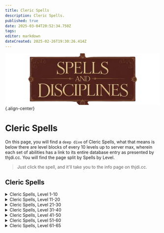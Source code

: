 ```yaml
---
title: Cleric Spells
description: Cleric Spells.
published: true
date: 2025-03-04T20:52:34.750Z
tags: 
editor: markdown
dateCreated: 2025-02-26T19:30:26.414Z
---
```


![spellsdisciplines.webp](/classes-and-abilities/spellsdisciplines.webp){.align-center}

# Cleric Spells


On this page, you will find a `deep dive` of Cleric Spells, what that means is below there are level blocks of every 10 levels up to server max, wherein each set of abilities has a link to its entire database entry as presented by thjdi.cc. You will find the page split by Spells by Level.


> Just click the spell, and it'll take you to the info page on thjdi.cc.

## Cleric Spells
<details>
	<summary> Cleric Spells, Level 1-10 </summary>

|Spell Name|Level|
|---|---|
|<a href="https://www.thjdi.cc/spell/202" target="_blank">Courage</a>|1|
|<a href="https://www.thjdi.cc/spell/203" target="_blank">Cure Poison</a>|1|
|<a href="https://www.thjdi.cc/spell/207" target="_blank">Divine Aura</a>|1|
|<a href="https://www.thjdi.cc/spell/201" target="_blank">Flash of Light</a>|1|
|<a href="https://www.thjdi.cc/spell/11" target="_blank">Holy Armor</a>|1|
|<a href="https://www.thjdi.cc/spell/208" target="_blank">Lull</a>|1|
|<a href="https://www.thjdi.cc/spell/200" target="_blank">Minor Healing</a>|1|
|<a href="https://www.thjdi.cc/spell/209" target="_blank">Spook the Dead</a>|1|
|<a href="https://www.thjdi.cc/spell/14" target="_blank">Strike</a>|1|
|<a href="https://www.thjdi.cc/spell/205" target="_blank">True North</a>|1|
|<a href="https://www.thjdi.cc/spell/210" target="_blank">Yaulp</a>|1|
|<a href="https://www.thjdi.cc/spell/215" target="_blank">Reckless Strength</a>|2|
|<a href="https://www.thjdi.cc/spell/216" target="_blank">Stun</a>|2|
|<a href="https://www.thjdi.cc/spell/212" target="_blank">Cure Blindness</a>|3|
|<a href="https://www.thjdi.cc/spell/211" target="_blank">Summon Drink</a>|3|
|<a href="https://www.thjdi.cc/spell/213" target="_blank">Cure Disease</a>|4|
|<a href="https://www.thjdi.cc/spell/17" target="_blank">Light Healing</a>|4|
|<a href="https://www.thjdi.cc/spell/218" target="_blank">Ward Undead</a>|4|
|<a href="https://www.thjdi.cc/spell/560" target="_blank">Furor</a>|5|
|<a href="https://www.thjdi.cc/spell/36" target="_blank">Gate</a>|5|
|<a href="https://www.thjdi.cc/spell/501" target="_blank">Soothe</a>|5|
|<a href="https://www.thjdi.cc/spell/227" target="_blank">Endure Poison</a>|6|
|<a href="https://www.thjdi.cc/spell/229" target="_blank">Fear</a>|6|
|<a href="https://www.thjdi.cc/spell/2501" target="_blank">Sanctuary</a>|6|
|<a href="https://www.thjdi.cc/spell/219" target="_blank">Center</a>|7|
|<a href="https://www.thjdi.cc/spell/230" target="_blank">Root</a>|7|
|<a href="https://www.thjdi.cc/spell/224" target="_blank">Endure Fire</a>|8|
|<a href="https://www.thjdi.cc/spell/4056" target="_blank">Remove Minor Curse</a>|8|
|<a href="https://www.thjdi.cc/spell/50" target="_blank">Summon Food</a>|8|
|<a href="https://www.thjdi.cc/spell/221" target="_blank">Sense the Dead</a>|9|
|<a href="https://www.thjdi.cc/spell/231" target="_blank">Word of Pain</a>|9|
|<a href="https://www.thjdi.cc/spell/40971" target="_blank">Bind Affinity</a>|10|
|<a href="https://www.thjdi.cc/spell/35" target="_blank">Bind Affinity</a>|10|
|<a href="https://www.thjdi.cc/spell/223" target="_blank">Hammer of Wrath</a>|10|
|<a href="https://www.thjdi.cc/spell/12" target="_blank">Healing</a>|10|
|<a href="https://www.thjdi.cc/spell/4258" target="_blank">Iony's Lesser Augury</a>|10|

</details>

<details>
	<summary> Cleric Spells, Level 11-20 </summary>

|Spell Name|Level|
|---|---|
|<a href="https://www.thjdi.cc/spell/226" target="_blank">Endure Disease</a>|11|
|<a href="https://www.thjdi.cc/spell/235" target="_blank">Invisibility versus Undead</a>|11|
|<a href="https://www.thjdi.cc/spell/485" target="_blank">Symbol of Transal</a>|11|
|<a href="https://www.thjdi.cc/spell/234" target="_blank">Halo of Light</a>|12|
|<a href="https://www.thjdi.cc/spell/2168" target="_blank">Reanimation</a>|12|
|<a href="https://www.thjdi.cc/spell/232" target="_blank">Sense Summoned</a>|12|
|<a href="https://www.thjdi.cc/spell/48" target="_blank">Cancel Magic</a>|13|
|<a href="https://www.thjdi.cc/spell/225" target="_blank">Endure Cold</a>|13|
|<a href="https://www.thjdi.cc/spell/233" target="_blank">Expulse Undead</a>|13|
|<a href="https://www.thjdi.cc/spell/4282" target="_blank">Iony's Lesser Cleansing</a>|14|
|<a href="https://www.thjdi.cc/spell/4270" target="_blank">Iony's Lesser Exorcism</a>|14|
|<a href="https://www.thjdi.cc/spell/16" target="_blank">Smite</a>|14|
|<a href="https://www.thjdi.cc/spell/3575" target="_blank">Blessing of Piety</a>|15|
|<a href="https://www.thjdi.cc/spell/47" target="_blank">Calm</a>|15|
|<a href="https://www.thjdi.cc/spell/368" target="_blank">Spirit Armor</a>|15|
|<a href="https://www.thjdi.cc/spell/228" target="_blank">Endure Magic</a>|16|
|<a href="https://www.thjdi.cc/spell/123" target="_blank">Holy Might</a>|16|
|<a href="https://www.thjdi.cc/spell/43" target="_blank">Yaulp II</a>|16|
|<a href="https://www.thjdi.cc/spell/89" target="_blank">Daring</a>|17|
|<a href="https://www.thjdi.cc/spell/248" target="_blank">Ward Summoned</a>|17|
|<a href="https://www.thjdi.cc/spell/2169" target="_blank">Reconstitution</a>|18|
|<a href="https://www.thjdi.cc/spell/2502" target="_blank">Celestial Remedy</a>|19|
|<a href="https://www.thjdi.cc/spell/413" target="_blank">Word of Shadow</a>|19|
|<a href="https://www.thjdi.cc/spell/15" target="_blank">Greater Healing</a>|20|
|<a href="https://www.thjdi.cc/spell/37" target="_blank">Hammer of Striking</a>|20|
|<a href="https://www.thjdi.cc/spell/4088" target="_blank">Ward of Vie</a>|20|

</details>

<details>
	<summary> Cleric Spells, Level 21-30 </summary>

|Spell Name|Level|
|---|---|
|<a href="https://www.thjdi.cc/spell/126" target="_blank">Inspire Fear</a>|21|
|<a href="https://www.thjdi.cc/spell/486" target="_blank">Symbol of Ryltan</a>|21|
|<a href="https://www.thjdi.cc/spell/128" target="_blank">Wave of Fear</a>|21|
|<a href="https://www.thjdi.cc/spell/244" target="_blank">Bravery</a>|22|
|<a href="https://www.thjdi.cc/spell/95" target="_blank">Counteract Poison</a>|22|
|<a href="https://www.thjdi.cc/spell/2170" target="_blank">Reparation</a>|22|
|<a href="https://www.thjdi.cc/spell/117" target="_blank">Dismiss Undead</a>|23|
|<a href="https://www.thjdi.cc/spell/4259" target="_blank">Iony's Augury</a>|23|
|<a href="https://www.thjdi.cc/spell/4057" target="_blank">Remove Lesser Curse</a>|23|
|<a href="https://www.thjdi.cc/spell/4283" target="_blank">Iony's Cleansing</a>|24|
|<a href="https://www.thjdi.cc/spell/4271" target="_blank">Iony's Exorcism</a>|24|
|<a href="https://www.thjdi.cc/spell/18" target="_blank">Guard</a>|25|
|<a href="https://www.thjdi.cc/spell/2503" target="_blank">Sermon of the Righteous</a>|25|
|<a href="https://www.thjdi.cc/spell/59" target="_blank">Panic the Dead</a>|26|
|<a href="https://www.thjdi.cc/spell/414" target="_blank">Word of Spirit</a>|26|
|<a href="https://www.thjdi.cc/spell/663" target="_blank">Expulse Summoned</a>|27|
|<a href="https://www.thjdi.cc/spell/131" target="_blank">Instill</a>|27|
|<a href="https://www.thjdi.cc/spell/391" target="_blank">Revive</a>|27|
|<a href="https://www.thjdi.cc/spell/52" target="_blank">Abundant Drink</a>|28|
|<a href="https://www.thjdi.cc/spell/96" target="_blank">Counteract Disease</a>|28|
|<a href="https://www.thjdi.cc/spell/2175" target="_blank">Celestial Health</a>|29|
|<a href="https://www.thjdi.cc/spell/130" target="_blank">Divine Barrier</a>|29|
|<a href="https://www.thjdi.cc/spell/1885" target="_blank">Imbue Amber</a>|29|
|<a href="https://www.thjdi.cc/spell/1894" target="_blank">Imbue Black Pearl</a>|29|
|<a href="https://www.thjdi.cc/spell/1897" target="_blank">Imbue Black Sapphire</a>|29|
|<a href="https://www.thjdi.cc/spell/1895" target="_blank">Imbue Diamond</a>|29|
|<a href="https://www.thjdi.cc/spell/1888" target="_blank">Imbue Emerald</a>|29|
|<a href="https://www.thjdi.cc/spell/1798" target="_blank">Imbue Opal</a>|29|
|<a href="https://www.thjdi.cc/spell/1898" target="_blank">Imbue Peridot</a>|29|
|<a href="https://www.thjdi.cc/spell/1800" target="_blank">Imbue Plains Pebble</a>|29|
|<a href="https://www.thjdi.cc/spell/1896" target="_blank">Imbue Rose Quartz</a>|29|
|<a href="https://www.thjdi.cc/spell/1887" target="_blank">Imbue Ruby</a>|29|
|<a href="https://www.thjdi.cc/spell/1886" target="_blank">Imbue Sapphire</a>|29|
|<a href="https://www.thjdi.cc/spell/1799" target="_blank">Imbue Topaz</a>|29|
|<a href="https://www.thjdi.cc/spell/3994" target="_blank">Mass Imbue Amber</a>|29|
|<a href="https://www.thjdi.cc/spell/3995" target="_blank">Mass Imbue Black Pearl</a>|29|
|<a href="https://www.thjdi.cc/spell/3996" target="_blank">Mass Imbue Black Sapphire</a>|29|
|<a href="https://www.thjdi.cc/spell/3997" target="_blank">Mass Imbue Diamond</a>|29|
|<a href="https://www.thjdi.cc/spell/3998" target="_blank">Mass Imbue Emerald</a>|29|
|<a href="https://www.thjdi.cc/spell/4002" target="_blank">Mass Imbue Opal</a>|29|
|<a href="https://www.thjdi.cc/spell/4003" target="_blank">Mass Imbue Peridot</a>|29|
|<a href="https://www.thjdi.cc/spell/4004" target="_blank">Mass Imbue Plains Pebble</a>|29|
|<a href="https://www.thjdi.cc/spell/4005" target="_blank">Mass Imbue Rose Quartz</a>|29|
|<a href="https://www.thjdi.cc/spell/4006" target="_blank">Mass Imbue Ruby</a>|29|
|<a href="https://www.thjdi.cc/spell/4007" target="_blank">Mass Imbue Sapphire</a>|29|
|<a href="https://www.thjdi.cc/spell/4008" target="_blank">Mass Imbue Topaz</a>|29|
|<a href="https://www.thjdi.cc/spell/329" target="_blank">Wrath</a>|29|
|<a href="https://www.thjdi.cc/spell/675" target="_blank">Hammer of Requital</a>|30|
|<a href="https://www.thjdi.cc/spell/62" target="_blank">Resist Poison</a>|30|
|<a href="https://www.thjdi.cc/spell/9" target="_blank">Superior Healing</a>|30|
|<a href="https://www.thjdi.cc/spell/135" target="_blank">Word of Health</a>|30|

</details>

<details>
	<summary> Cleric Spells, Level 31-40 </summary>

|Spell Name|Level|
|---|---|
|<a href="https://www.thjdi.cc/spell/124" target="_blank">Force</a>|31|
|<a href="https://www.thjdi.cc/spell/504" target="_blank">Frenzied Strength</a>|31|
|<a href="https://www.thjdi.cc/spell/487" target="_blank">Symbol of Pinzarn</a>|31|
|<a href="https://www.thjdi.cc/spell/480" target="_blank">Atone</a>|32|
|<a href="https://www.thjdi.cc/spell/2171" target="_blank">Renewal</a>|32|
|<a href="https://www.thjdi.cc/spell/312" target="_blank">Valor</a>|32|
|<a href="https://www.thjdi.cc/spell/53" target="_blank">Abundant Food</a>|33|
|<a href="https://www.thjdi.cc/spell/662" target="_blank">Expel Undead</a>|33|
|<a href="https://www.thjdi.cc/spell/4260" target="_blank">Iony's Greater Augury</a>|33|
|<a href="https://www.thjdi.cc/spell/60" target="_blank">Resist Fire</a>|33|
|<a href="https://www.thjdi.cc/spell/1445" target="_blank">Armor of Protection</a>|34|
|<a href="https://www.thjdi.cc/spell/134" target="_blank">Blinding Luminance</a>|34|
|<a href="https://www.thjdi.cc/spell/4284" target="_blank">Iony's Greater Cleansing</a>|34|
|<a href="https://www.thjdi.cc/spell/4272" target="_blank">Iony's Greater Exorcism</a>|34|
|<a href="https://www.thjdi.cc/spell/405" target="_blank">Tremor</a>|34|
|<a href="https://www.thjdi.cc/spell/19" target="_blank">Armor of Faith</a>|35|
|<a href="https://www.thjdi.cc/spell/3576" target="_blank">Blessing of Faith</a>|35|
|<a href="https://www.thjdi.cc/spell/127" target="_blank">Invoke Fear</a>|36|
|<a href="https://www.thjdi.cc/spell/45" target="_blank">Pacify</a>|36|
|<a href="https://www.thjdi.cc/spell/63" target="_blank">Resist Disease</a>|36|
|<a href="https://www.thjdi.cc/spell/115" target="_blank">Dismiss Summoned</a>|37|
|<a href="https://www.thjdi.cc/spell/388" target="_blank">Resuscitate</a>|37|
|<a href="https://www.thjdi.cc/spell/1443" target="_blank">Turning of the Unnatural</a>|37|
|<a href="https://www.thjdi.cc/spell/49" target="_blank">Nullify Magic</a>|38|
|<a href="https://www.thjdi.cc/spell/2946" target="_blank">Remove Curse</a>|38|
|<a href="https://www.thjdi.cc/spell/61" target="_blank">Resist Cold</a>|38|
|<a href="https://www.thjdi.cc/spell/13" target="_blank">Complete Heal</a>|39|
|<a href="https://www.thjdi.cc/spell/39862" target="_blank">Fabled Complete Heal</a>|39|
|<a href="https://www.thjdi.cc/spell/6875" target="_blank">Healing Light</a>|39|
|<a href="https://www.thjdi.cc/spell/2504" target="_blank">Sacred Word</a>|39|
|<a href="https://www.thjdi.cc/spell/415" target="_blank">Word of Souls</a>|39|
|<a href="https://www.thjdi.cc/spell/4089" target="_blank">Guard of Vie</a>|40|
|<a href="https://www.thjdi.cc/spell/2181" target="_blank">Hammer of Judgment</a>|40|
|<a href="https://www.thjdi.cc/spell/3692" target="_blank">Temperance</a>|40|

</details>

<details>
	<summary> Cleric Spells, Level 41-50 </summary>

|Spell Name|Level|
|---|---|
|<a href="https://www.thjdi.cc/spell/488" target="_blank">Symbol of Naltron</a>|41|
|<a href="https://www.thjdi.cc/spell/44" target="_blank">Yaulp III</a>|41|
|<a href="https://www.thjdi.cc/spell/314" target="_blank">Resolution</a>|42|
|<a href="https://www.thjdi.cc/spell/2172" target="_blank">Restoration</a>|42|
|<a href="https://www.thjdi.cc/spell/118" target="_blank">Banish Undead</a>|43|
|<a href="https://www.thjdi.cc/spell/64" target="_blank">Resist Magic</a>|43|
|<a href="https://www.thjdi.cc/spell/1444" target="_blank">Celestial Healing</a>|44|
|<a href="https://www.thjdi.cc/spell/406" target="_blank">Earthquake</a>|44|
|<a href="https://www.thjdi.cc/spell/672" target="_blank">Retribution</a>|44|
|<a href="https://www.thjdi.cc/spell/4053" target="_blank">Blessing of Temperance</a>|45|
|<a href="https://www.thjdi.cc/spell/20" target="_blank">Shield of Words</a>|45|
|<a href="https://www.thjdi.cc/spell/136" target="_blank">Word of Healing</a>|45|
|<a href="https://www.thjdi.cc/spell/132" target="_blank">Immobilize</a>|46|
|<a href="https://www.thjdi.cc/spell/125" target="_blank">Sound of Force</a>|46|
|<a href="https://www.thjdi.cc/spell/664" target="_blank">Expel Summoned</a>|47|
|<a href="https://www.thjdi.cc/spell/392" target="_blank">Resurrection</a>|47|
|<a href="https://www.thjdi.cc/spell/97" target="_blank">Abolish Poison</a>|48|
|<a href="https://www.thjdi.cc/spell/1411" target="_blank">Improved Invisibility to Undead</a>|48|
|<a href="https://www.thjdi.cc/spell/2505" target="_blank">Armor of the Faithful</a>|49|
|<a href="https://www.thjdi.cc/spell/6878" target="_blank">Greater Healing Light</a>|49|
|<a href="https://www.thjdi.cc/spell/416" target="_blank">Word Divine</a>|49|
|<a href="https://www.thjdi.cc/spell/3135" target="_blank">Hammer of Divinity</a>|50|
|<a href="https://www.thjdi.cc/spell/6902" target="_blank">Ward of the Divine</a>|50|

</details>

<details>
	<summary> Cleric Spells, Level 51-60 </summary>

|Spell Name|Level|
|---|---|
|<a href="https://www.thjdi.cc/spell/1547" target="_blank">Death Pact</a>|51|
|<a href="https://www.thjdi.cc/spell/1532" target="_blank">Dread of Night</a>|51|
|<a href="https://www.thjdi.cc/spell/3693" target="_blank">Pure Blood</a>|51|
|<a href="https://www.thjdi.cc/spell/1518" target="_blank">Remedy</a>|51|
|<a href="https://www.thjdi.cc/spell/1726" target="_blank">Sunskin</a>|51|
|<a href="https://www.thjdi.cc/spell/2506" target="_blank">Epitaph of Life</a>|52|
|<a href="https://www.thjdi.cc/spell/21398" target="_blank">Eradicate Poison</a>|52|
|<a href="https://www.thjdi.cc/spell/1538" target="_blank">Heroic Bond</a>|52|
|<a href="https://www.thjdi.cc/spell/1536" target="_blank">Heroic Bond</a>|52|
|<a href="https://www.thjdi.cc/spell/1533" target="_blank">Heroism</a>|52|
|<a href="https://www.thjdi.cc/spell/1542" target="_blank">Upheaval</a>|52|
|<a href="https://www.thjdi.cc/spell/1520" target="_blank">Word of Vigor</a>|52|
|<a href="https://www.thjdi.cc/spell/1526" target="_blank">Annul Magic</a>|53|
|<a href="https://www.thjdi.cc/spell/1519" target="_blank">Divine Light</a>|53|
|<a href="https://www.thjdi.cc/spell/1534" target="_blank">Yaulp IV</a>|53|
|<a href="https://www.thjdi.cc/spell/21400" target="_blank">Eradicate Curse</a>|54|
|<a href="https://www.thjdi.cc/spell/2507" target="_blank">Mark of Retribution</a>|54|
|<a href="https://www.thjdi.cc/spell/4090" target="_blank">Protection of Vie</a>|54|
|<a href="https://www.thjdi.cc/spell/1543" target="_blank">Reckoning</a>|54|
|<a href="https://www.thjdi.cc/spell/2880" target="_blank">Remove Greater Curse</a>|54|
|<a href="https://www.thjdi.cc/spell/1535" target="_blank">Symbol of Marzin</a>|54|
|<a href="https://www.thjdi.cc/spell/1721" target="_blank">Unswerving Hammer of Faith</a>|54|
|<a href="https://www.thjdi.cc/spell/8928" target="_blank">Aura of the Zealot</a>|55|
|<a href="https://www.thjdi.cc/spell/1528" target="_blank">Exile Undead</a>|55|
|<a href="https://www.thjdi.cc/spell/1539" target="_blank">Fortitude</a>|55|
|<a href="https://www.thjdi.cc/spell/1446" target="_blank">Stun Command</a>|55|
|<a href="https://www.thjdi.cc/spell/1541" target="_blank">Wake of Tranquility</a>|55|
|<a href="https://www.thjdi.cc/spell/116" target="_blank">Banish Summoned</a>|56|
|<a href="https://www.thjdi.cc/spell/6989" target="_blank">Cower the Dead</a>|56|
|<a href="https://www.thjdi.cc/spell/2508" target="_blank">Judgment</a>|56|
|<a href="https://www.thjdi.cc/spell/1548" target="_blank">Mark of Karn</a>|56|
|<a href="https://www.thjdi.cc/spell/133" target="_blank">Paralyzing Earth</a>|56|
|<a href="https://www.thjdi.cc/spell/1524" target="_blank">Reviviscence</a>|56|
|<a href="https://www.thjdi.cc/spell/2326" target="_blank">Yaulp V</a>|56|
|<a href="https://www.thjdi.cc/spell/1540" target="_blank">Aegis</a>|57|
|<a href="https://www.thjdi.cc/spell/1537" target="_blank">Bulwark of Faith</a>|57|
|<a href="https://www.thjdi.cc/spell/1527" target="_blank">Trepidation</a>|57|
|<a href="https://www.thjdi.cc/spell/6903" target="_blank">Ward of Rebuke</a>|57|
|<a href="https://www.thjdi.cc/spell/1521" target="_blank">Word of Restoration</a>|57|
|<a href="https://www.thjdi.cc/spell/1525" target="_blank">Antidote</a>|58|
|<a href="https://www.thjdi.cc/spell/2509" target="_blank">Blessed Armor of the Risen</a>|58|
|<a href="https://www.thjdi.cc/spell/1544" target="_blank">Enforced Reverence</a>|58|
|<a href="https://www.thjdi.cc/spell/21399" target="_blank">Eradicate Disease</a>|58|
|<a href="https://www.thjdi.cc/spell/2182" target="_blank">Ethereal Light</a>|58|
|<a href="https://www.thjdi.cc/spell/1774" target="_blank">Naltron's Mark</a>|58|
|<a href="https://www.thjdi.cc/spell/1522" target="_blank">Celestial Elixir</a>|59|
|<a href="https://www.thjdi.cc/spell/6977" target="_blank">Deistic Voice</a>|59|
|<a href="https://www.thjdi.cc/spell/2462" target="_blank">Ethereal Remedy</a>|59|
|<a href="https://www.thjdi.cc/spell/1545" target="_blank">The Unspoken Word</a>|59|
|<a href="https://www.thjdi.cc/spell/1447" target="_blank">Aegolism</a>|60|
|<a href="https://www.thjdi.cc/spell/2122" target="_blank">Ancient: Gift of Aegolism</a>|60|
|<a href="https://www.thjdi.cc/spell/2109" target="_blank">Ancient: High Priest's Bulwark</a>|60|
|<a href="https://www.thjdi.cc/spell/1530" target="_blank">Banishment of Shadows</a>|60|
|<a href="https://www.thjdi.cc/spell/2510" target="_blank">Blessing of Aegolism</a>|60|
|<a href="https://www.thjdi.cc/spell/1546" target="_blank">Divine Intervention</a>|60|
|<a href="https://www.thjdi.cc/spell/2180" target="_blank">Ethereal Elixir</a>|60|
|<a href="https://www.thjdi.cc/spell/3136" target="_blank">Hammer of Souls</a>|60|
|<a href="https://www.thjdi.cc/spell/2893" target="_blank">Marzin's Mark</a>|60|
|<a href="https://www.thjdi.cc/spell/1523" target="_blank">Word of Redemption</a>|60|

</details>

<details>
	<summary> Cleric Spells, Level 61-65 </summary>

|Spell Name|Level|
|---|---|
|<a href="https://www.thjdi.cc/spell/6990" target="_blank">Death's Despair</a>|61|
|<a href="https://www.thjdi.cc/spell/3296" target="_blank">Faith</a>|61|
|<a href="https://www.thjdi.cc/spell/1342" target="_blank">Larger Reviviscence</a>|61|
|<a href="https://www.thjdi.cc/spell/3465" target="_blank">Supernal Remedy</a>|61|
|<a href="https://www.thjdi.cc/spell/3466" target="_blank">Symbol of Kazad</a>|61|
|<a href="https://www.thjdi.cc/spell/3481" target="_blank">Tarnation</a>|61|
|<a href="https://www.thjdi.cc/spell/3470" target="_blank">Ward of Gallantry</a>|61|
|<a href="https://www.thjdi.cc/spell/6730" target="_blank">Ward of Vengeance</a>|61|
|<a href="https://www.thjdi.cc/spell/3472" target="_blank">Blessing of Reverence</a>|62|
|<a href="https://www.thjdi.cc/spell/4091" target="_blank">Bulwark of Vie</a>|62|
|<a href="https://www.thjdi.cc/spell/3476" target="_blank">Condemnation</a>|62|
|<a href="https://www.thjdi.cc/spell/3195" target="_blank">Greater Immobilize</a>|62|
|<a href="https://www.thjdi.cc/spell/3187" target="_blank">Sermon of Penitence</a>|62|
|<a href="https://www.thjdi.cc/spell/3475" target="_blank">Supernal Elixir</a>|62|
|<a href="https://www.thjdi.cc/spell/3467" target="_blank">Virtue</a>|62|
|<a href="https://www.thjdi.cc/spell/6978" target="_blank">Deistic Bellow</a>|63|
|<a href="https://www.thjdi.cc/spell/3047" target="_blank">Kazad's Mark</a>|63|
|<a href="https://www.thjdi.cc/spell/3482" target="_blank">Sound of Might</a>|63|
|<a href="https://www.thjdi.cc/spell/3480" target="_blank">Supernal Light</a>|63|
|<a href="https://www.thjdi.cc/spell/4108" target="_blank">Aura of Reverence</a>|64|
|<a href="https://www.thjdi.cc/spell/3473" target="_blank">Catastrophe</a>|64|
|<a href="https://www.thjdi.cc/spell/3468" target="_blank">Destroy Undead</a>|64|
|<a href="https://www.thjdi.cc/spell/3592" target="_blank">Imbue Valor</a>|64|
|<a href="https://www.thjdi.cc/spell/3469" target="_blank">Mark of Kings</a>|64|
|<a href="https://www.thjdi.cc/spell/3196" target="_blank">Petrifying Earth</a>|64|
|<a href="https://www.thjdi.cc/spell/3471" target="_blank">Word of Replenishment</a>|64|
|<a href="https://www.thjdi.cc/spell/4973" target="_blank">Ancient: Chaos Censure</a>|65|
|<a href="https://www.thjdi.cc/spell/3474" target="_blank">Armor of the Zealot</a>|65|
|<a href="https://www.thjdi.cc/spell/3478" target="_blank">Hammer of Damnation</a>|65|
|<a href="https://www.thjdi.cc/spell/3479" target="_blank">Hand of Virtue</a>|65|
|<a href="https://www.thjdi.cc/spell/4882" target="_blank">Holy Elixir</a>|65|
|<a href="https://www.thjdi.cc/spell/4880" target="_blank">Holy Light</a>|65|
|<a href="https://www.thjdi.cc/spell/3477" target="_blank">Mark of the Righteous</a>|65|
|<a href="https://www.thjdi.cc/spell/4881" target="_blank">Order</a>|65|
|<a href="https://www.thjdi.cc/spell/3197" target="_blank">Pacification</a>|65|
|<a href="https://www.thjdi.cc/spell/25195" target="_blank">Shining Rampart</a>|65|
|<a href="https://www.thjdi.cc/spell/3464" target="_blank">The Silent Command</a>|65|
|<a href="https://www.thjdi.cc/spell/9764" target="_blank">Vow of Valor</a>|65|
|<a href="https://www.thjdi.cc/spell/3186" target="_blank">Yaulp VI</a>|65|

</details>
